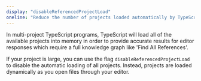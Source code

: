 ```yaml
---
display: "disableReferencedProjectLoad"
oneline: "Reduce the number of projects loaded automatically by TypeScript."
---
```


In <span class='definition'>multi-project TypeScript programs</span>, TypeScript will load all of the available projects into memory in order to provide accurate results for editor responses which require a full knowledge graph like <span class='definition'>'Find All References'</span>.

If your project is large, you can use the flag `disableReferencedProjectLoad` to disable the automatic loading of all projects. Instead, <span class='important'>projects are loaded dynamically</span> as you open files through your editor.
